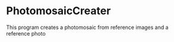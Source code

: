 # PhotomosaicCreater
This program creates a photomosaic from reference images and a reference photo
